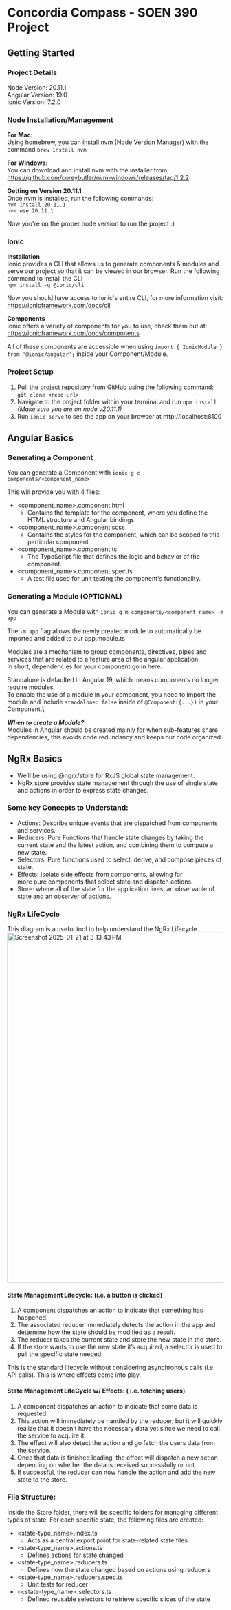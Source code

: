 # Concordia Compass - SOEN 390 Project

## Getting Started

### Project Details

Node Version: 20.11.1\
Angular Version: 19.0\
Ionic Version: 7.2.0

### Node Installation/Management

**For Mac:**\
Using homebrew, you can install nvm (Node Version Manager) with the command `brew install nvm`

**For Windows:**\
You can download and install nvm with the installer from https://github.com/coreybutler/nvm-windows/releases/tag/1.2.2

**Getting on Version 20.11.1**\
Once nvm is installed, run the following commands:\
`nvm install 20.11.1`\
`nvm use 20.11.1`

Now you're on the proper node version to run the project :)

### Ionic

**Installation**\
Ionic provides a CLI that allows us to generate components & modules and serve our project so that it can be viewed in our browser.
Run the following command to install the CLI\
`npm install -g @ionic/cli`

Now you should have access to Ionic's entire CLI, for more information visit: https://ionicframework.com/docs/cli

**Components**\
Ionic offers a variety of components for you to use, check them out at: https://ionicframework.com/docs/components

All of these components are accessible when using `import { IonicModule } from '@ionic/angular';` inside your Component/Module.

### Project Setup

1. Pull the project repository from GitHub using the following command: `git clone <repo-url>`
2. Navigate to the project folder within your terminal and run `npm install` _(Make sure you are on node v20.11.1)_
3. Run `ionic serve` to see the app on your browser at http://localhost:8100

## Angular Basics

### Generating a Component

You can generate a Component with `ionic g c components/<component_name>`

This will provide you with 4 files:

- <component_name>.component.html
  - Contains the template for the component, where you define the HTML structure and Angular bindings.
- <component_name>.component.scss
  - Contains the styles for the component, which can be scoped to this particular component.
- <component_name>.component.ts
  - The TypeScript file that defines the logic and behavior of the component.
- <component_name>.component.spec.ts
  - A test file used for unit testing the component's functionality.

### Generating a Module (OPTIONAL)

You can generate a Module with `ionic g m components/<component_name> -m app`

The `-m app` flag allows the newly created module to automatically be imported and added to our app.module.ts

Modules are a mechanism to group components, directives, pipes and services that are related to a feature area of the angular application.\
In short, dependencies for your component go in here.

Standalone is defaulted in Angular 19, which means components no longer require modules.\
To enable the use of a module in your component, you need to import the module and include `standalone: false` inside of `@Component({...})` in your Component.\

**_When to create a Module?_**\
Modules in Angular should be created mainly for when sub-features share dependencies, this avoids code redundancy and keeps our code organized.

## NgRx Basics

- We’ll be using @ngrx/store for RxJS global state management.
- NgRx store provides state management through the use of single state and actions in order to express state changes.

### Some key Concepts to Understand:

- Actions: Describe unique events that are dispatched from components and services.
- Reducers: Pure Functions that handle state changes by taking the current state and the latest action, and combining them to compute a new state.
- Selectors: Pure functions used to select, derive, and compose pieces of state.
- Effects: Isolate side effects from components, allowing for more pure components that select state and dispatch actions.
- Store: where all of the state for the application lives; an observable of state and an observer of actions.

### NgRx LifeCycle

This diagram is a useful tool to help understand the NgRx Lifecycle.
<img width="812" alt="Screenshot 2025-01-21 at 3 13 43 PM" src="https://github.com/user-attachments/assets/6ab4af56-7892-4b08-ac5d-8f84b8a5b4aa" />

#### State Management Lifecycle: (i.e. a button is clicked)

1. A component dispatches an action to indicate that something has happened.
2. The associated reducer immediately detects the action in the app and determine how the state should be modified as a result.
3. The reducer takes the current state and store the new state in the store.
4. If the store wants to use the new state it’s acquired, a selector is used to pull the specific state needed.

This is the standard lifecycle without considering asynchronous calls (i.e. API calls). This is where effects come into play.

#### State Management LifeCycle w/ Effects: ( i.e. fetching users)

1. A component dispatches an action to indicate that some data is requested.
2. This action will immediately be handled by the reducer, but it will quickly realize that it doesn’t have the necessary data yet since we need to call the service to acquire it.
3. The effect will also detect the action and go fetch the users data from the service.
4. Once that data is finished loading, the effect will dispatch a new action depending on whether the data is received successfully or not.
5. If successful, the reducer can now handle the action and add the new state to the store.

### File Structure:

Inside the Store folder, there will be specific folders for managing different types of state. For each specific state, the following files are created:

- <state-type_name>.index.ts
  - Acts as a central export point for state-related state files
- <state-type_name>.actions.ts
  - Defines actions for state changed
- <state-type_name>.reducers.ts
  - Defines how the state changed based on actions using reducers
- <state-type_name>.reducers.spec.ts
  - Unit tests for reducer
- <cstate-type_name>.selectors.ts
  - Defined reusable selectors to retrieve specific slices of the state
